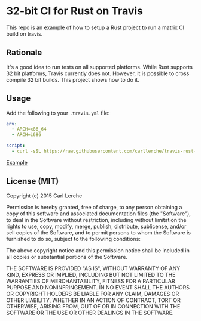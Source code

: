 # 32-bit CI for Rust on Travis

This repo is an example of how to setup a Rust project to run a matrix
CI build on travis.

## Rationale

It's a good idea to run tests on all supported platforms. While Rust
supports 32 bit platforms, Travis currently does not. However, it is
possible to cross compile 32 bit builds. This project shows how to do
it.

## Usage

Add the following to your `.travis.yml` file:

```yaml
env:
  - ARCH=x86_64
  - ARCH=i686

script:
  - curl -sSL https://raw.githubusercontent.com/carllerche/travis-rust-matrix/master/test | bash
```

[Example](.travis.yml)

## License (MIT)

Copyright (c) 2015 Carl Lerche

Permission is hereby granted, free of charge, to any person obtaining a
copy of this software and associated documentation files (the
"Software"), to deal in the Software without restriction, including
without limitation the rights to use, copy, modify, merge, publish,
distribute, sublicense, and/or sell copies of the Software, and to
permit persons to whom the Software is furnished to do so, subject to
the following conditions:

The above copyright notice and this permission notice shall be included
in all copies or substantial portions of the Software.

THE SOFTWARE IS PROVIDED "AS IS", WITHOUT WARRANTY OF ANY KIND, EXPRESS
OR IMPLIED, INCLUDING BUT NOT LIMITED TO THE WARRANTIES OF
MERCHANTABILITY, FITNESS FOR A PARTICULAR PURPOSE AND NONINFRINGEMENT.
IN NO EVENT SHALL THE AUTHORS OR COPYRIGHT HOLDERS BE LIABLE FOR ANY
CLAIM, DAMAGES OR OTHER LIABILITY, WHETHER IN AN ACTION OF CONTRACT,
TORT OR OTHERWISE, ARISING FROM, OUT OF OR IN CONNECTION WITH THE
SOFTWARE OR THE USE OR OTHER DEALINGS IN THE SOFTWARE.
